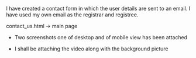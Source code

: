 I have created a contact form in which the user details are sent to an email. I have used my own email as the registrar and registree.

contact_us.html -> main page

* Two screenshots one of desktop and of mobile view has been attached

* I shall be attaching the video along with the background picture

